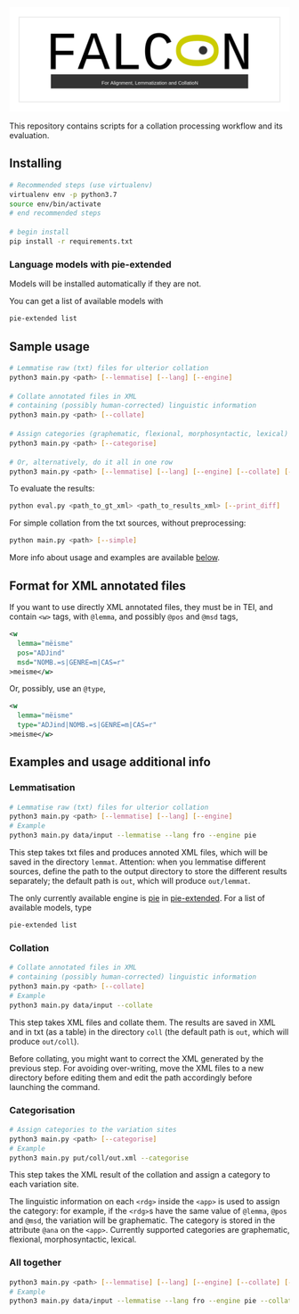 <img src="logo/falconLogo.png" alt="falcon logo" style="border:none" />

This repository contains scripts for a collation processing workflow and its evaluation.


## Installing

```bash
# Recommended steps (use virtualenv)
virtualenv env -p python3.7
source env/bin/activate
# end recommended steps

# begin install
pip install -r requirements.txt
```

### Language models with pie-extended

Models will be installed automatically if they are not. 

You can get a list of available models with

```bash
pie-extended list
```

## Sample usage

```bash
# Lemmatise raw (txt) files for ulterior collation
python3 main.py <path> [--lemmatise] [--lang] [--engine]

# Collate annotated files in XML
# containing (possibly human-corrected) linguistic information
python3 main.py <path> [--collate]

# Assign categories (graphematic, flexional, morphosyntactic, lexical) to the variation sites
python3 main.py <path> [--categorise]

# Or, alternatively, do it all in one row
python3 main.py <path> [--lemmatise] [--lang] [--engine] [--collate] [--categorise]
```

To evaluate the results:

```bash
python eval.py <path_to_gt_xml> <path_to_results_xml> [--print_diff]
```

For simple collation from the txt sources, without preprocessing:

```bash
python main.py <path> [--simple]
```


More info about usage and examples are available <a href="#info">below</a>.

## Format for XML annotated files

If you want to use directly XML annotated files,
they must be in TEI, and contain `<w>` tags,
with `@lemma`, and possibly `@pos` and `@msd` tags,

```xml
<w 
  lemma="mëisme" 
  pos="ADJind" 
  msd="NOMB.=s|GENRE=m|CAS=r"
>meisme</w>
```
Or, possibly, use an `@type`,

```xml
<w 
  lemma="mëisme"
  type="ADJind|NOMB.=s|GENRE=m|CAS=r"
>meisme</w>
```


<span id="info"></span>
## Examples and usage additional info

### Lemmatisation

```bash
# Lemmatise raw (txt) files for ulterior collation
python3 main.py <path> [--lemmatise] [--lang] [--engine]
# Example
python3 main.py data/input --lemmatise --lang fro --engine pie
```

This step takes txt files and produces annoted XML files, which will be saved in the directory `lemmat`. Attention: when you lemmatise different sources, define the path to the output directory to store the different results separately; the default path is `out`, which will produce `out/lemmat`.

The only currently available engine is [pie](https://github.com/emanjavacas/pie) in [pie-extended](https://pypi.org/project/pie-extended/). For a list of available models, type

```bash
pie-extended list
```


### Collation

```bash
# Collate annotated files in XML
# containing (possibly human-corrected) linguistic information
python3 main.py <path> [--collate]
# Example
python3 main.py data/input --collate
```

This step takes XML files and collate them. The results are saved in XML and in txt (as a table) in the directory `coll` (the default path is `out`, which will produce `out/coll`). 

Before collating, you might want to correct the XML generated by the previous step. For avoiding over-writing, move the XML files to a new directory before editing them and edit the path accordingly before launching the command.


### Categorisation

```bash
# Assign categories to the variation sites
python3 main.py <path> [--categorise]
# Example
python3 main.py put/coll/out.xml --categorise
```

This step takes the XML result of the collation and assign a category to each variation site.

The linguistic information on each `<rdg>` inside the `<app>` is used to assign the category: for example, if the `<rdg>`s have the same value of `@lemma`, `@pos` and `@msd`, the variation will be graphematic. The category is stored in the attribute `@ana` on the `<app>`. Currently supported categories are graphematic, flexional, morphosyntactic, lexical.


### All together

```bash
python3 main.py <path> [--lemmatise] [--lang] [--engine] [--collate] [--categorise]
# Example
python3 main.py data/input --lemmatise --lang fro --engine pie --collate --categorise
```
